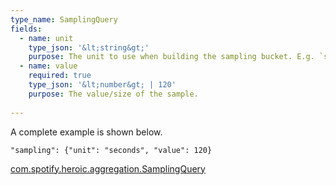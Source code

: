 ```yaml
---
type_name: SamplingQuery
fields:
  - name: unit
    type_json: '&lt;string&gt;'
    purpose: The unit to use when building the sampling bucket. E.g. `seconds`, `minutes`, `hours`.
  - name: value
    required: true
    type_json: '&lt;number&gt; | 120'
    purpose: The value/size of the sample.
    
---
```

A complete example is shown below.

`"sampling": {"unit": "seconds", "value": 120}`

<a href="https://github.com/spotify/heroic/blob/master/heroic-component/src/main/java/com/spotify/heroic/aggregation/SamplingQuery.kt">com.spotify.heroic.aggregation.SamplingQuery</a>
